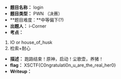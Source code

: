 - **题目名称：** login
- **题目类型：** PWN  （决赛）
- **题目难度：**中等偏下(?)
- **出题人：** i-Corner
- **考点：**

1. IO or house_of_husk
1. 检索+耐心

- **描述：** 跑路结束！原神，启动！尘歌壶，养猪！
- **flag：** XSCTF{C0ngratulati0n_u_are_the_real_her0}
- **Writeup：**

